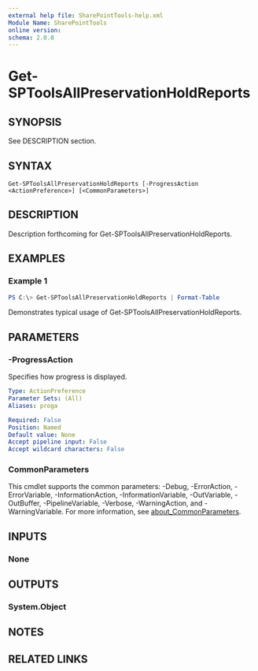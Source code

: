 ```yaml
---
external help file: SharePointTools-help.xml
Module Name: SharePointTools
online version:
schema: 2.0.0
---
```


# Get-SPToolsAllPreservationHoldReports

## SYNOPSIS
See DESCRIPTION section.

## SYNTAX

```
Get-SPToolsAllPreservationHoldReports [-ProgressAction <ActionPreference>] [<CommonParameters>]
```

## DESCRIPTION
Description forthcoming for Get-SPToolsAllPreservationHoldReports.

## EXAMPLES

### Example 1
```powershell
PS C:\> Get-SPToolsAllPreservationHoldReports | Format-Table
```

Demonstrates typical usage of Get-SPToolsAllPreservationHoldReports.

## PARAMETERS

### -ProgressAction
Specifies how progress is displayed.

```yaml
Type: ActionPreference
Parameter Sets: (All)
Aliases: proga

Required: False
Position: Named
Default value: None
Accept pipeline input: False
Accept wildcard characters: False
```

### CommonParameters
This cmdlet supports the common parameters: -Debug, -ErrorAction, -ErrorVariable, -InformationAction, -InformationVariable, -OutVariable, -OutBuffer, -PipelineVariable, -Verbose, -WarningAction, and -WarningVariable. For more information, see [about_CommonParameters](http://go.microsoft.com/fwlink/?LinkID=113216).

## INPUTS

### None
## OUTPUTS

### System.Object
## NOTES

## RELATED LINKS

